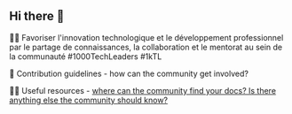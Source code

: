 ## Hi there 👋

🙋‍♀️ Favoriser l'innovation technologique et le développement professionnel par le partage de connaissances, la collaboration et le mentorat au sein de la communauté #1000TechLeaders #1kTL

🌈 Contribution guidelines - how can the community get involved?

👩‍💻 Useful resources - [where can the community find your docs? Is there anything else the community should know?](https://github.com/1000TechLeaders/.github/wiki)


